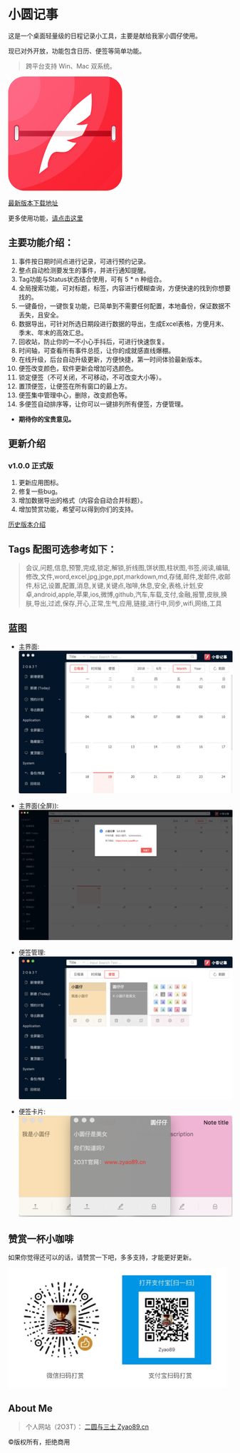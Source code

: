 # 小圆记事
这是一个桌面轻量级的日程记录小工具，主要是献给我家小圆仔使用。 

现已对外开放，功能包含日历、便签等简单功能。

> 跨平台支持 Win、Mac 双系统。

![ICON](Capture/app-icon.png)

[最新版本下载地址](https://github.com/zyao89/2O3T-Calendar/releases/latest)

更多使用功能，[请点击这里](https://www.zyao89.cn/blog/article/5b253393cef255644452eb2a)

## 主要功能介绍：

1. 事件按日期时间点进行记录，可进行预约记录。
2. 整点自动检测要发生的事件，并进行通知提醒。
3. Tag功能与Status状态结合使用，可有 5 * n 种组合。
4. 全局搜索功能，可对标题，标签，内容进行模糊查询，方便快速的找到你想要找的。
5. 一键备份，一键恢复功能，已简单到不需要任何配置，本地备份，保证数据不丢失，且安全。
6. 数据导出，可针对所选日期段进行数据的导出，生成Excel表格，方便月末、季末、年末的高效汇总。
7. 回收站，防止你的一不小心手抖后，可进行快速恢复。
8. 时间轴，可查看所有事件总揽，让你的成就感直线爆棚。
9. 在线升级，后台自动升级更新，方便快捷，第一时间体验最新版本。
10. 便签改变颜色，软件更新会增加可选颜色。
11. 锁定便签（不可关闭，不可移动，不可改变大小等）。
12. 置顶便签，让便签在所有窗口的最上方。
13. 便签集中管理中心，删除，改变颜色等。
14. 多便签自动排序等，让你可以一键排列所有便签，方便管理。

- **期待你的宝贵意见。**


## 更新介绍

### v1.0.0 正式版
1. 更新应用图标。
2. 修复一些bug。
3. 增加数据导出的格式（内容会自动合并标题）。
4. 增加赞赏功能，希望可以得到你们的支持。

[历史版本介绍](/UPDATE.md)

## Tags 配图可选参考如下：

> 会议,问题,信息,预警,完成,锁定,解锁,折线图,饼状图,柱状图,书签,阅读,编辑,修改,文件,word,excel,jpg,jpge,ppt,markdown,md,存储,邮件,发邮件,收邮件,标记,设置,配置,消息,关键,关键点,咖啡,休息,安全,表格,计划,安卓,android,apple,苹果,ios,微博,github,汽车,车载,支付,金融,报警,皮肤,换肤,导出,过滤,保存,开心,正常,生气,应用,链接,进行中,同步,wifi,网络,工具


## 蓝图

- 主界面:
![主界面](/Capture/page-main.png)

- 主界面(全屏)):
![主界面(全屏)](/Capture/page-main-full.png)

- 便签管理:
![便签管理](/Capture/page-bianqian.png)

- 便签卡片:
![便签卡片](/Capture/page-bianqian-card.png)

## 赞赏一杯小咖啡
  
如果你觉得还可以的话，请赞赏一下吧，多多支持，才能更好更新。

![赞赏一杯小咖啡](/QRCode/zs.png)

## About Me

> 个人网站（2O3T）：
[二圆与三土 Zyao89.cn](https://www.zyao89.cn)

©️版权所有，拒绝商用
